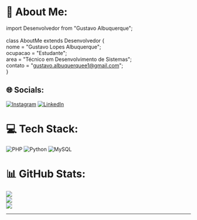 # 💫 About Me:
import Desenvolvedor from "Gustavo Albuquerque";<br><br>class AboutMe extends Desenvolvedor {<br>    nome = "Gustavo Lopes Albuquerque";<br>    ocupacao = "Estudante";<br>    area = "Técnico em Desenvolvimento de Sistemas";<br>    contato = "gustavo.albuquerquee1@gmail.com";<br>}


## 🌐 Socials:
[![Instagram](https://img.shields.io/badge/Instagram-%23E4405F.svg?logo=Instagram&logoColor=white)](https://instagram.com/https://www.instagram.com/guh_albuquerquee/) [![LinkedIn](https://img.shields.io/badge/LinkedIn-%230077B5.svg?logo=linkedin&logoColor=white)](https://linkedin.com/in/https://www.linkedin.com/in/gustavo-lopes-albuquerque/) 

# 💻 Tech Stack:
![PHP](https://img.shields.io/badge/php-%23777BB4.svg?style=for-the-badge&logo=php&logoColor=white) ![Python](https://img.shields.io/badge/python-3670A0?style=for-the-badge&logo=python&logoColor=ffdd54) ![MySQL](https://img.shields.io/badge/mysql-4479A1.svg?style=for-the-badge&logo=mysql&logoColor=white)
# 📊 GitHub Stats:
![](https://github-readme-stats.vercel.app/api?username=gustaalbuquerq&theme=dark&hide_border=false&include_all_commits=false&count_private=false)<br/>
![](https://nirzak-streak-stats.vercel.app/?user=gustaalbuquerq&theme=dark&hide_border=false)<br/>
![](https://github-readme-stats.vercel.app/api/top-langs/?username=gustaalbuquerq&theme=dark&hide_border=false&include_all_commits=false&count_private=false&layout=compact)

---
